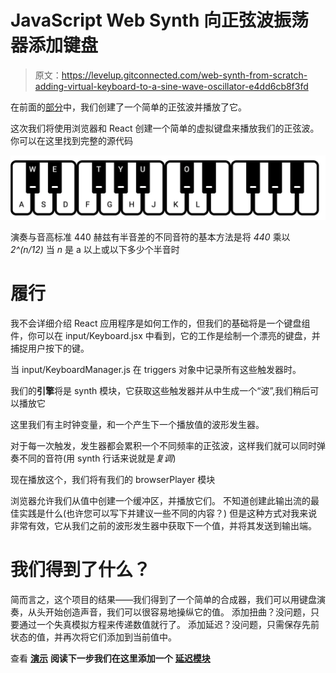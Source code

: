 # JavaScript Web Synth 向正弦波振荡器添加键盘

> 原文：<https://levelup.gitconnected.com/web-synth-from-scratch-adding-virtual-keyboard-to-a-sine-wave-oscillator-e4dd6cb8f3fd>

在前面的[部分](https://alexjilkin.medium.com/modular-javascript-web-synth-a726d8e937b6)中，我们创建了一个简单的正弦波并播放了它。

这次我们将使用浏览器和 React 创建一个简单的虚拟键盘来播放我们的正弦波。你可以在这里找到完整的源代码

![](img/f07b9673d550dd889ecba855f70c8fcd.png)

演奏与音高标准 440 赫兹有半音差的不同音符的基本方法是将 *440* 乘以 *2^(n/12)*
当 *n* 是 a 以上或以下多少个半音时

# 履行

我不会详细介绍 React 应用程序是如何工作的，但我们的基础将是一个键盘组件，你可以在 input/Keyboard.jsx 中看到，它的工作是绘制一个漂亮的键盘，并捕捉用户按下的键。

当 input/KeyboardManager.js 在 triggers 对象中记录所有这些触发器时。

我们的**引擎**将是 synth 模块，它获取这些触发器并从中生成一个“波”,我们稍后可以播放它

这里我们有主时钟变量，和一个产生下一个播放值的波形发生器。

对于每一次触发，发生器都会累积一个不同频率的正弦波，这样我们就可以同时弹奏不同的音符(用 synth 行话来说就是*复调*)

现在播放这个，我们将有我们的 browserPlayer 模块

浏览器允许我们从值中创建一个缓冲区，并播放它们。
不知道创建此输出流的最佳实践是什么(也许您可以写下并建议一些不同的内容？)
但是这种方式对我来说非常有效，它从我们之前的波形发生器中获取下一个值，并将其发送到输出端。

# 我们得到了什么？

简而言之，这个项目的结果——我们得到了一个简单的合成器，我们可以用键盘演奏，从头开始创造声音，我们可以很容易地操纵它的值。
添加扭曲？没问题，只要通过一个失真模拟方程来传递数值就行了。
添加延迟？没问题，只需保存先前状态的值，并再次将它们添加到当前值中。

查看 [**演示**](https://alexjilkin.github.io/jsynth-steps) **阅读下一步我们在这里添加一个** [**延迟模块**](https://alexjilkin.medium.com/javascript-web-synth-from-scratch-delay-module-5975d059ca83)